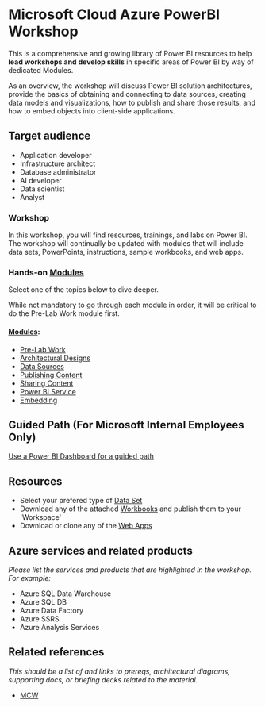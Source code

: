 # Microsoft Cloud Azure PowerBI Workshop
This is a comprehensive and growing library of Power BI resources to help **lead workshops and develop skills** in specific areas of Power BI by way of dedicated Modules.

As an overview, the workshop will discuss Power BI solution architectures, provide the basics of obtaining and connecting to data sources, creating data models and visualizations, how to publish and share those results, and how to embed objects into client-side applications.

## Target audience
-	Application developer
-	Infrastructure architect
-	Database administrator
-	AI developer
-	Data scientist
- Analyst

### Workshop
In this workshop, you will find resources, trainings, and labs on Power BI.  The workshop will continually be updated with modules that will include data sets, PowerPoints, instructions, sample workbooks, and web apps. 

### Hands-on [Modules](/4.%20Hands-on%20Modules)
Select one of the topics below to dive deeper. 

While not mandatory to go through each module in order, it will be critical to do the Pre-Lab Work module first.  

#### [Modules](/4.%20Hands-on%20Modules):
-	[Pre-Lab Work](/4.%20Hands-on%20Modules/1.%20Pre-Lab%20Work)
-	[Architectural Designs](/4.%20Hands-on%20Modules/Architectural%20Designs)
-	[Data Sources](/4.%20Hands-on%20Modules/Data%20Sources)
-	[Publishing Content](/4.%20Hands-on%20Modules/Publishing%20Content)
-	[Sharing Content](/4.%20Hands-on%20Modules/Sharing%20Content)
-	[Power BI Service](/4.%20Hands-on%20Modules/Power%20BI%20Service)
-	[Embedding](/4.%20Hands-on%20Modules/Embedding)

## Guided Path (For Microsoft Internal Employees Only)
[Use a Power BI Dashboard for a guided path](https://msit.powerbi.com/groups/me/apps/b8b1db8c-97e7-4bb6-a350-94f4b08ff7f3)

## Resources
- Select your prefered type of [Data Set](/1.%20Data%20Sets)
- Download any of the attached [Workbooks](/2.%20Workbooks) and publish them to your 'Workspace' 
- Download or clone any of the [Web Apps](/3.%20Web%20Apps) 

## Azure services and related products
*Please list the services and products that are highlighted in the workshop. For example:*
-	Azure SQL Data Warehouse
-	Azure SQL DB
-	Azure Data Factory
-	Azure SSRS
-	Azure Analysis Services

## Related references
*This should be a list of and links to prereqs, architectural diagrams, supporting docs, or briefing decks related to the material.* 
- [MCW](https://github.com/Microsoft/MCW)
